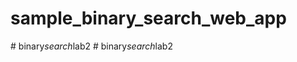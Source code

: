 # sample_binary_search_web_app
#   b i n a r y _ s e a r c h _ l a b 2  
 #   b i n a r y _ s e a r c h _ l a b 2  
 